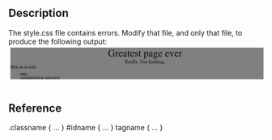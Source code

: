 ## Description
The style.css file contains errors. Modify that file, and only that file, to produce the following output:
![goal](screenshot.png)

## Reference

.classname {
    ...
}
#idname {
    ... 
}
tagname {
    ...
}